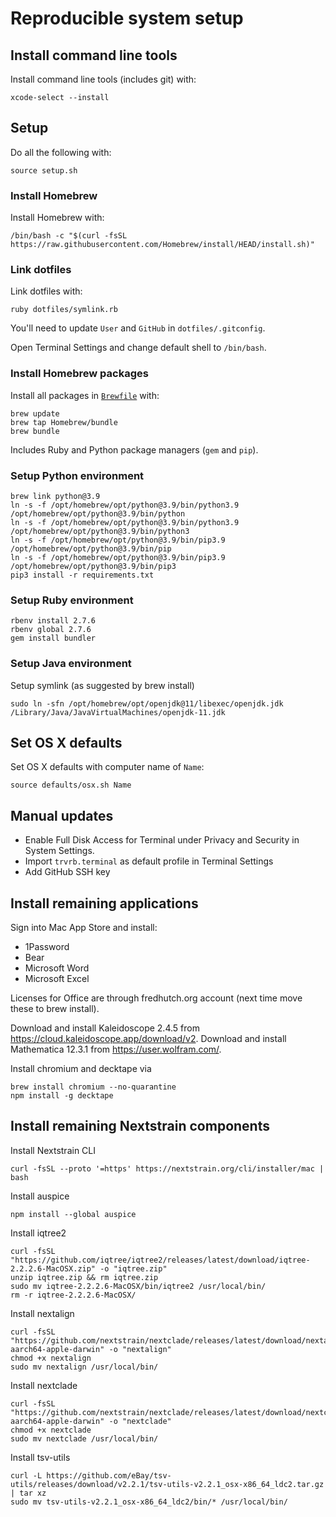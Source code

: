 # Reproducible system setup

## Install command line tools

Install command line tools (includes git) with:

    xcode-select --install

## Setup

Do all the following with:

    source setup.sh

### Install Homebrew

Install Homebrew with:

    /bin/bash -c "$(curl -fsSL https://raw.githubusercontent.com/Homebrew/install/HEAD/install.sh)"

### Link dotfiles

Link dotfiles with:

    ruby dotfiles/symlink.rb

You'll need to update `User` and `GitHub` in `dotfiles/.gitconfig`.

Open Terminal Settings and change default shell to `/bin/bash`.

### Install Homebrew packages

Install all packages in [`Brewfile`](Brewfile) with:

    brew update
    brew tap Homebrew/bundle
    brew bundle

Includes Ruby and Python package managers (`gem` and `pip`).

### Setup Python environment

    brew link python@3.9
    ln -s -f /opt/homebrew/opt/python@3.9/bin/python3.9 /opt/homebrew/opt/python@3.9/bin/python
    ln -s -f /opt/homebrew/opt/python@3.9/bin/python3.9 /opt/homebrew/opt/python@3.9/bin/python3
    ln -s -f /opt/homebrew/opt/python@3.9/bin/pip3.9 /opt/homebrew/opt/python@3.9/bin/pip
    ln -s -f /opt/homebrew/opt/python@3.9/bin/pip3.9 /opt/homebrew/opt/python@3.9/bin/pip3
    pip3 install -r requirements.txt

### Setup Ruby environment

    rbenv install 2.7.6
    rbenv global 2.7.6
    gem install bundler

### Setup Java environment

Setup symlink (as suggested by brew install)

    sudo ln -sfn /opt/homebrew/opt/openjdk@11/libexec/openjdk.jdk /Library/Java/JavaVirtualMachines/openjdk-11.jdk

## Set OS X defaults

Set OS X defaults with computer name of `Name`:

    source defaults/osx.sh Name

## Manual updates

- Enable Full Disk Access for Terminal under Privacy and Security in System Settings.
- Import `trvrb.terminal` as default profile in Terminal Settings
- Add GitHub SSH key

## Install remaining applications

Sign into Mac App Store and install:
 - 1Password
 - Bear
 - Microsoft Word
 - Microsoft Excel

Licenses for Office are through fredhutch.org account (next time move these to brew install).

Download and install Kaleidoscope 2.4.5 from https://cloud.kaleidoscope.app/download/v2. Download and install Mathematica 12.3.1 from https://user.wolfram.com/.

Install chromium and decktape via

    brew install chromium --no-quarantine
    npm install -g decktape

## Install remaining Nextstrain components

Install Nextstrain CLI

    curl -fsSL --proto '=https' https://nextstrain.org/cli/installer/mac | bash

Install auspice

    npm install --global auspice

Install iqtree2

    curl -fsSL "https://github.com/iqtree/iqtree2/releases/latest/download/iqtree-2.2.2.6-MacOSX.zip" -o "iqtree.zip"
    unzip iqtree.zip && rm iqtree.zip
    sudo mv iqtree-2.2.2.6-MacOSX/bin/iqtree2 /usr/local/bin/
    rm -r iqtree-2.2.2.6-MacOSX/

Install nextalign

    curl -fsSL "https://github.com/nextstrain/nextclade/releases/latest/download/nextalign-aarch64-apple-darwin" -o "nextalign"
    chmod +x nextalign
    sudo mv nextalign /usr/local/bin/

Install nextclade

    curl -fsSL "https://github.com/nextstrain/nextclade/releases/latest/download/nextclade-aarch64-apple-darwin" -o "nextclade"
    chmod +x nextclade
    sudo mv nextclade /usr/local/bin/

Install tsv-utils

    curl -L https://github.com/eBay/tsv-utils/releases/download/v2.2.1/tsv-utils-v2.2.1_osx-x86_64_ldc2.tar.gz | tar xz
    sudo mv tsv-utils-v2.2.1_osx-x86_64_ldc2/bin/* /usr/local/bin/       
